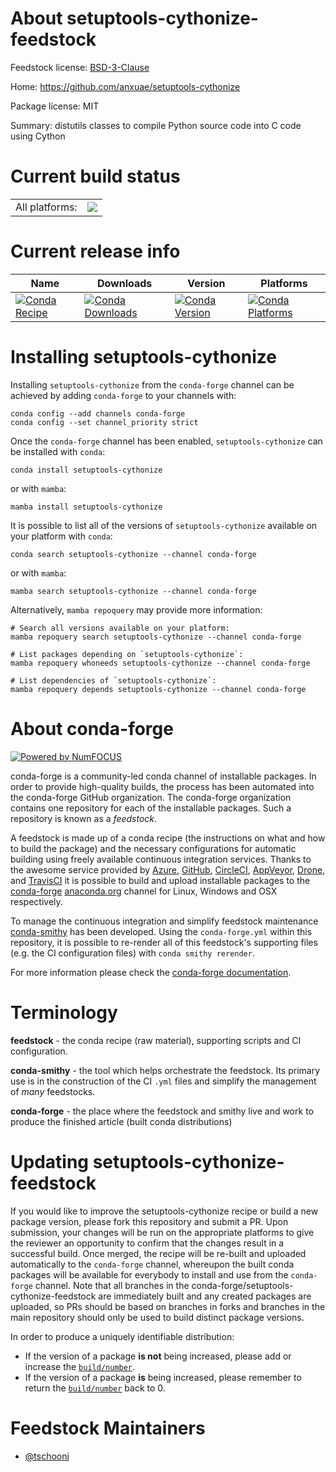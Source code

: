 About setuptools-cythonize-feedstock
====================================

Feedstock license: [BSD-3-Clause](https://github.com/conda-forge/setuptools-cythonize-feedstock/blob/main/LICENSE.txt)

Home: https://github.com/anxuae/setuptools-cythonize

Package license: MIT

Summary: distutils classes to compile Python source code into C code using Cython

Current build status
====================


<table><tr><td>All platforms:</td>
    <td>
      <a href="https://dev.azure.com/conda-forge/feedstock-builds/_build/latest?definitionId=10491&branchName=main">
        <img src="https://dev.azure.com/conda-forge/feedstock-builds/_apis/build/status/setuptools-cythonize-feedstock?branchName=main">
      </a>
    </td>
  </tr>
</table>

Current release info
====================

| Name | Downloads | Version | Platforms |
| --- | --- | --- | --- |
| [![Conda Recipe](https://img.shields.io/badge/recipe-setuptools--cythonize-green.svg)](https://anaconda.org/conda-forge/setuptools-cythonize) | [![Conda Downloads](https://img.shields.io/conda/dn/conda-forge/setuptools-cythonize.svg)](https://anaconda.org/conda-forge/setuptools-cythonize) | [![Conda Version](https://img.shields.io/conda/vn/conda-forge/setuptools-cythonize.svg)](https://anaconda.org/conda-forge/setuptools-cythonize) | [![Conda Platforms](https://img.shields.io/conda/pn/conda-forge/setuptools-cythonize.svg)](https://anaconda.org/conda-forge/setuptools-cythonize) |

Installing setuptools-cythonize
===============================

Installing `setuptools-cythonize` from the `conda-forge` channel can be achieved by adding `conda-forge` to your channels with:

```
conda config --add channels conda-forge
conda config --set channel_priority strict
```

Once the `conda-forge` channel has been enabled, `setuptools-cythonize` can be installed with `conda`:

```
conda install setuptools-cythonize
```

or with `mamba`:

```
mamba install setuptools-cythonize
```

It is possible to list all of the versions of `setuptools-cythonize` available on your platform with `conda`:

```
conda search setuptools-cythonize --channel conda-forge
```

or with `mamba`:

```
mamba search setuptools-cythonize --channel conda-forge
```

Alternatively, `mamba repoquery` may provide more information:

```
# Search all versions available on your platform:
mamba repoquery search setuptools-cythonize --channel conda-forge

# List packages depending on `setuptools-cythonize`:
mamba repoquery whoneeds setuptools-cythonize --channel conda-forge

# List dependencies of `setuptools-cythonize`:
mamba repoquery depends setuptools-cythonize --channel conda-forge
```


About conda-forge
=================

[![Powered by
NumFOCUS](https://img.shields.io/badge/powered%20by-NumFOCUS-orange.svg?style=flat&colorA=E1523D&colorB=007D8A)](https://numfocus.org)

conda-forge is a community-led conda channel of installable packages.
In order to provide high-quality builds, the process has been automated into the
conda-forge GitHub organization. The conda-forge organization contains one repository
for each of the installable packages. Such a repository is known as a *feedstock*.

A feedstock is made up of a conda recipe (the instructions on what and how to build
the package) and the necessary configurations for automatic building using freely
available continuous integration services. Thanks to the awesome service provided by
[Azure](https://azure.microsoft.com/en-us/services/devops/), [GitHub](https://github.com/),
[CircleCI](https://circleci.com/), [AppVeyor](https://www.appveyor.com/),
[Drone](https://cloud.drone.io/welcome), and [TravisCI](https://travis-ci.com/)
it is possible to build and upload installable packages to the
[conda-forge](https://anaconda.org/conda-forge) [anaconda.org](https://anaconda.org/)
channel for Linux, Windows and OSX respectively.

To manage the continuous integration and simplify feedstock maintenance
[conda-smithy](https://github.com/conda-forge/conda-smithy) has been developed.
Using the ``conda-forge.yml`` within this repository, it is possible to re-render all of
this feedstock's supporting files (e.g. the CI configuration files) with ``conda smithy rerender``.

For more information please check the [conda-forge documentation](https://conda-forge.org/docs/).

Terminology
===========

**feedstock** - the conda recipe (raw material), supporting scripts and CI configuration.

**conda-smithy** - the tool which helps orchestrate the feedstock.
                   Its primary use is in the construction of the CI ``.yml`` files
                   and simplify the management of *many* feedstocks.

**conda-forge** - the place where the feedstock and smithy live and work to
                  produce the finished article (built conda distributions)


Updating setuptools-cythonize-feedstock
=======================================

If you would like to improve the setuptools-cythonize recipe or build a new
package version, please fork this repository and submit a PR. Upon submission,
your changes will be run on the appropriate platforms to give the reviewer an
opportunity to confirm that the changes result in a successful build. Once
merged, the recipe will be re-built and uploaded automatically to the
`conda-forge` channel, whereupon the built conda packages will be available for
everybody to install and use from the `conda-forge` channel.
Note that all branches in the conda-forge/setuptools-cythonize-feedstock are
immediately built and any created packages are uploaded, so PRs should be based
on branches in forks and branches in the main repository should only be used to
build distinct package versions.

In order to produce a uniquely identifiable distribution:
 * If the version of a package **is not** being increased, please add or increase
   the [``build/number``](https://docs.conda.io/projects/conda-build/en/latest/resources/define-metadata.html#build-number-and-string).
 * If the version of a package **is** being increased, please remember to return
   the [``build/number``](https://docs.conda.io/projects/conda-build/en/latest/resources/define-metadata.html#build-number-and-string)
   back to 0.

Feedstock Maintainers
=====================

* [@tschoonj](https://github.com/tschoonj/)

